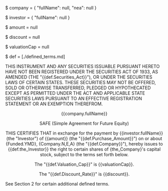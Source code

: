 $ company = { "fullName": null, "nea": null }

$ investor = { "fullName": null }

$ amount = null

$ discount = null

$ valuationCap = null

$ def = [./defined_terms.md]

THIS INSTRUMENT AND ANY SECURITIES ISSUABLE PURSUANT HERETO HAVE NOT BEEN REGISTERED UNDER THE SECURITIES ACT OF 1933, AS AMENDED (THE "{{def.Securities_Act}}"), OR UNDER THE SECURITIES LAWS OF CERTAIN STATES.  THESE SECURITIES MAY NOT BE OFFERED, SOLD OR OTHERWISE TRANSFERRED, PLEDGED OR HYPOTHECATED EXCEPT AS PERMITTED UNDER THE ACT AND APPLICABLE STATE SECURITIES LAWS PURSUANT TO AN EFFECTIVE REGISTRATION STATEMENT OR AN EXEMPTION THEREFROM.

<p align="center">{{company.fullName}}</p>

<p align="center">SAFE  (Simple Agreement for Future Equity)</p>

<p align="center">THIS CERTIFIES THAT in exchange for the payment by {{investor.fullName}} (the "Investor") of {{amount}} (the "{{def.Purchase_Amount}}") on or about {Funded.YMD}, {Company.N,E,A} (the "{{def.Company}}"), hereby issues to {{def.the_Investor}} the right to certain shares of {the_Company}'s capital stock, subject to the terms set forth below.</p>

<p align="center">The "{{def.Valuation_Cap}}" is {{valuationCap}}.</p> 

<p align="center">The "{{def.Discount_Rate}}" is {{discount}}.</p>

See Section 2 for certain additional defined terms.